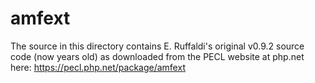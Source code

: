 # amfext
The source in this directory contains E. Ruffaldi's original v0.9.2 source code (now years old)
as downloaded from the PECL website at php.net here: https://pecl.php.net/package/amfext
